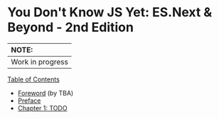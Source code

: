 # You Don't Know JS Yet: ES.Next & Beyond - 2nd Edition

| NOTE: |
| :--- |
| Work in progress |

[Table of Contents](es-next-beyond/TOC.md)

* [Foreword](You-Dont-Know-JS-2nd-ed/es-next-beyond/foreword.md) (by TBA)
* [Preface](../preface.md)
* [Chapter 1: TODO](You-Dont-Know-JS-2nd-ed/es-next-beyond/ch1.md)
